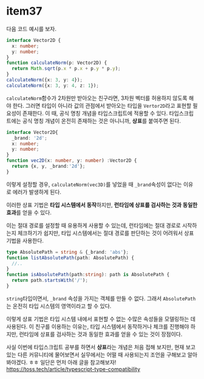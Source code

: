 # item37
다음 코드 예시를 보자.
```ts
interface Vector2D {
  x: number;
  y: number;
}
function calculateNorm(p: Vector2D) {
  return Math.sqrt(p.x * p.x + p.y * p.y);
}
calculateNorm({x: 3, y: 4}); 
calculateNorm({x: 3, y: 4, z: 1});
```
`calculateNorm`함수가 2차원만 받아오는 친구라면, 3차원 벡터를 허용하지 않도록 해야 한다. 그러면 타입이 아니라 값의 관점에서 받아오는 타입을 `Vertor2D`라고 표현할 필요성이 존재한다. 이 때, 공식 명칭 개념을 타입스크립트에 적용할 수 있다. 타입스크립트에는 공식 명칭 개념이 온전히 존재하는 것은 아니니까, **상표**를 붙여주면 된다. 
```ts
interface Vector2D{
  _brand: '2d';
  x: number;
  y: number;
}
function vec2D(x: number, y: number) :Vector2D {
  return {x, y, _brand:'2d'};
}
```
이렇게 설정할 경우, `calculateNorm(vec3D)`를 넣었을 때 `_brand`속성이 없다는 이유로 에러가 발생하게 된다. 

이러한 상표 기법은 **타입 시스템에서 동작**하지만, **런타임에 상표를 검사하는 것과 동일한 효과**를 얻을 수 있다. 

이는 절대 경로를 설정할 때 유용하게 사용할 수 있는데, 런타임에는 절대 경로로 시작하는지 체크하기가 쉽지만, 타입 시스템에서는 절대 경로를 판단하는 것이 어려워서 상표 기법을 사용한다.
```ts
type AbsolutePath = string & {_brand: 'abs'};
function listAbsolutePath(path: AbsolutePath) {
  //..
}
function isAbsolutePath(path:string): path is AbsolutePath {
  return path.startsWith('/');
}
```
`string`타입이면서, `_brand` 속성을 가지는 객체를 만들 수 없다. 그래서 `AbsolutePath`는 온전히 타입 시스템의 영역이라고 할 수 있다.

이렇게 상표 기법은 타입 시스템 내에서 표현할 수 없는 수많은 속성들을 모델링하는 데 사용된다. 이 친구를 이용하는 이유는, 타입 시스템에서 동작하거나 체크를 진행해야 하지만, 런타임에 상표를 검사하는 것과 동일한 효과를 얻을 수 있는 것이 장점이다.

사실 이번에 타입스크립트 공부를 하면서 **상표**라는 개념은 처음 접해 보지만, 현재 보고있는 다른 커뮤니티에 물어보면서 실무에서는 어떨 때 사용되는지 조언을 구해보고 알아봐야겠다. ㅎㅎ 일단은 먼저 아래 글을 참고해보자!
https://toss.tech/article/typescript-type-compatibility